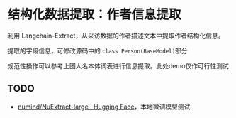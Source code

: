 # 结构化数据提取：作者信息提取

利用 Langchain-Extract，从采访数据的作者描述文本中提取作者结构化信息。

提取的字段信息，可修改源码中的 `class Person(BaseModel)`部分

规范性操作可以参考上图人名本体词表进行信息提取。此处demo仅作可行性测试

## TODO

- [numind/NuExtract-large · Hugging Face](https://huggingface.co/numind/NuExtract-large)，本地微调模型测试